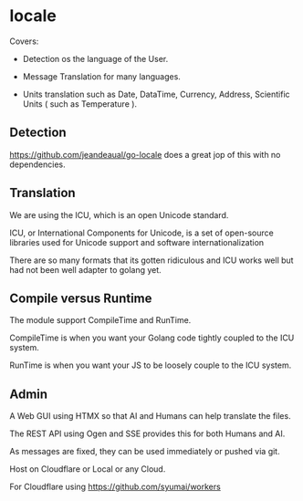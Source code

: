 # locale

Covers:

- Detection os the language of the User.

- Message Translation for many languages.

- Units translation such as Date, DataTime, Currency, Address, Scientific Units ( such as Temperature ).

## Detection

https://github.com/jeandeaual/go-locale does a great jop of this with no dependencies.

## Translation

We are using the ICU, which is an open Unicode standard. 

ICU, or International Components for Unicode, is a set of open-source libraries used for Unicode support and software internationalization

There are so many formats that its gotten ridiculous and ICU works well but had not been well adapter to golang yet.

## Compile versus Runtime

The module support CompileTime and RunTime.

CompileTime is when you want your Golang code tightly coupled to the ICU system.

RunTime is when you want your JS to be loosely couple to the ICU system.

## Admin

A Web GUI using HTMX so that AI and Humans can help translate the files.

The REST API using Ogen and SSE provides this for both Humans and AI.

As messages are fixed, they can be used immediately or pushed via git.

Host on Cloudflare or Local or any Cloud.

For Cloudflare using https://github.com/syumai/workers




